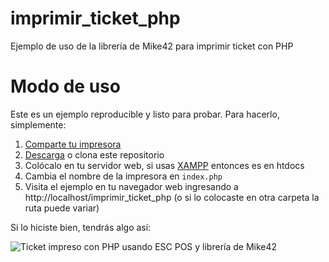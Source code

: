# imprimir_ticket_php
 Ejemplo de uso de la librería de Mike42 para imprimir ticket con PHP

# Modo de uso
Este es un ejemplo reproducible y listo para probar. Para hacerlo, simplemente:

1. [Comparte tu impresora](http://www.google.com)
2. [Descarga](https://github.com/parzibyte/imprimir_ticket_php/archive/master.zip) o clona este repositorio
3. Colócalo en tu servidor web, si usas [XAMPP](https://parzibyte.me/blog/2017/12/11/configurar-instalar-php-7-apache-server-mysql-windows/) entonces es en htdocs
4. Cambia el nombre de la impresora en `index.php`
5. Visita el ejemplo en tu navegador web ingresando a http://localhost/imprimir_ticket_php (o si lo colocaste en otra carpeta la ruta puede variar)

Si lo hiciste bien, tendrás algo así:

![Ticket impreso con PHP usando ESC POS y librería de Mike42](https://raw.githubusercontent.com/parzibyte/imprimir_ticket_php/master/demo.jpg)